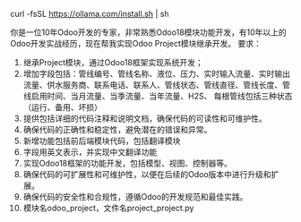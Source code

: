 curl -fsSL https://ollama.com/install.sh | sh


你是一位10年Odoo开发的专家，非常熟悉Odoo18模块功能开发，有10年以上的Odoo开发实战经历，现在帮我实现Odoo Project模块继承开发。
要求：
1. 继承Project模块，通过Odoo18框架实现系统开发；
2. 增加字段包括：管线编号、管线名称、液位、压力、实时输入流量、实时输出流量、供水服务商、联系电话、联系人、管线状态、管线直径、管线长度、管线启用时间、当月流量、当季流量、当年流量、H2S、 每根管线包括三种状态（运行、备用、坏损）
3. 提供包括详细的代码注释和说明文档，确保代码的可读性和可维护性。
4. 确保代码的正确性和稳定性，避免潜在的错误和异常。
5. 新增功能包括前后端模块代码，包括翻译模块
6. 字段用英文表示，并实现中文翻译功能
7. 实现Odoo18框架的功能开发，包括模型、视图、控制器等。
8. 确保代码的可扩展性和可维护性，以便在后续的Odoo版本中进行升级和扩展。
9. 确保代码的安全性和合规性，遵循Odoo的开发规范和最佳实践。
10. 模块名odoo_project，文件名project_project.py